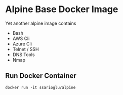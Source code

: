 # Alpine Base Docker Image
Yet another alpine image contains 

- Bash
- AWS Cli
- Azure Cli 
- Telnet / SSH
- DNS Tools
- Nmap


Run Docker Container
-----------------

    docker run -it ssarioglu/alpine

